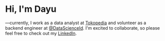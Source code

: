 # Hi, I'm Dayu

—currently, I work as a data analyst at [Tokopedia](https://github.com/tokopedia) and volunteer as a backend engineer at [@DataScienceId](https://github.com/datascienceid). I'm excited to collaborate, so please feel free to check out my [LinkedIn](https://www.linkedin.com/in/afifawd/).
